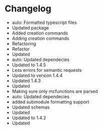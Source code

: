 # Changelog 
- auto: Formatted typescript files
- Updated package
- Added creation commands
- Adding creation commands
- Refactoring
- Refactor
- Updated
- auto: Updated dependecies
- Updated to 1.4.5
- Less errors for semantic requests
- Updated to version 1.4.4
- Updated 1.4.3
- Updated
- Making sure only mcfunctions are parsed
- auto: Updated dependecies
- added submodule formatting support
- Updated schemas
- Updated
- Updated to 1.4.2
- Updated